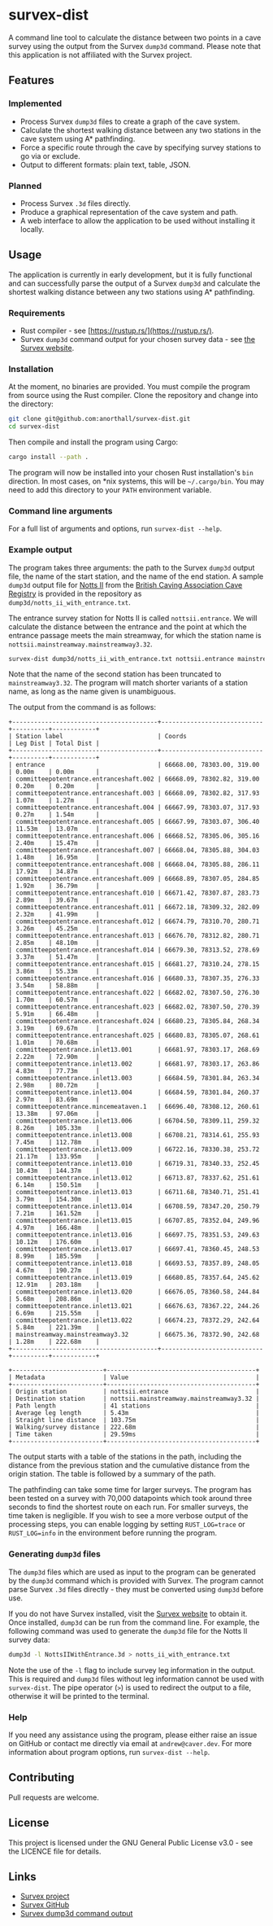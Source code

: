 # survex-dist
A command line tool to calculate the distance between two points in a cave survey using
the output from the Survex `dump3d` command. Please note that this application is not
affiliated with the Survex project.

## Features
### Implemented
* Process Survex `dump3d` files to create a graph of the cave system.
* Calculate the shortest walking distance between any two stations in the cave system
  using A* pathfinding.
* Force a specific route through the cave by specifying survey stations to go via or exclude.
* Output to different formats: plain text, table, JSON.

### Planned
* Process Survex `.3d` files directly.
* Produce a graphical representation of the cave system and path.
* A web interface to allow the application to be used without installing it locally.

## Usage
The application is currently in early development, but it is fully functional and can
successfully parse the output of a Survex `dump3d` and calculate the shortest walking
distance between any two stations using A* pathfinding.

### Requirements
* Rust compiler - see [https://rustup.rs/](https://rustup.rs/).
* Survex `dump3d` command output for your chosen survey data -
  see [the Survex website](https://survex.com/).

### Installation
At the moment, no binaries are provided. You must compile the program from source
using the Rust compiler. Clone the repository and change into the directory:

```bash
git clone git@github.com:anorthall/survex-dist.git
cd survex-dist
```

Then compile and install the program using Cargo:

```bash
cargo install --path .
```

The program will now be installed into your chosen Rust installation's `bin`
direction. In most cases, on *nix systems, this will be `~/.cargo/bin`. You may
need to add this directory to your `PATH` environment variable.

### Command line arguments
For a full list of arguments and options, run `survex-dist --help`.

### Example output
The program takes three arguments: the path to the Survex `dump3d` output file,
the name of the start station, and the name of the end station. A sample `dump3d`
output file for [Notts II](https://cncc.org.uk/cave/notts-2) from the
[British Caving Association Cave Registry](https://cave-registry.org.uk/) is
provided in the repository as `dump3d/notts_ii_with_entrance.txt`.

The entrance survey station for Notts II is called `nottsii.entrance`. We will
calculate the distance between the entrance and the point at which the entrance
passage meets the main streamway, for which the station name
is `nottsii.mainstreamway.mainstreamway3.32`.

```bash
survex-dist dump3d/notts_ii_with_entrance.txt nottsii.entrance mainstreamway3.32
```

Note that the name of the second station has been truncated to `mainstreamway3.32`.
The program will match shorter variants of a station name, as long as the name given
is unambiguous.

The output from the command is as follows:

```
+----------------------------------------+----------------------------+----------+------------+
| Station label                          | Coords                     | Leg Dist | Total Dist |
+----------------------------------------+----------------------------+----------+------------+
| entrance                               | 66668.00, 78303.00, 319.00 | 0.00m    | 0.00m      |
| committeepotentrance.entranceshaft.002 | 66668.09, 78302.82, 319.00 | 0.20m    | 0.20m      |
| committeepotentrance.entranceshaft.003 | 66668.09, 78302.82, 317.93 | 1.07m    | 1.27m      |
| committeepotentrance.entranceshaft.004 | 66667.99, 78303.07, 317.93 | 0.27m    | 1.54m      |
| committeepotentrance.entranceshaft.005 | 66667.99, 78303.07, 306.40 | 11.53m   | 13.07m     |
| committeepotentrance.entranceshaft.006 | 66668.52, 78305.06, 305.16 | 2.40m    | 15.47m     |
| committeepotentrance.entranceshaft.007 | 66668.04, 78305.88, 304.03 | 1.48m    | 16.95m     |
| committeepotentrance.entranceshaft.008 | 66668.04, 78305.88, 286.11 | 17.92m   | 34.87m     |
| committeepotentrance.entranceshaft.009 | 66668.89, 78307.05, 284.85 | 1.92m    | 36.79m     |
| committeepotentrance.entranceshaft.010 | 66671.42, 78307.87, 283.73 | 2.89m    | 39.67m     |
| committeepotentrance.entranceshaft.011 | 66672.18, 78309.32, 282.09 | 2.32m    | 41.99m     |
| committeepotentrance.entranceshaft.012 | 66674.79, 78310.70, 280.71 | 3.26m    | 45.25m     |
| committeepotentrance.entranceshaft.013 | 66676.70, 78312.82, 280.71 | 2.85m    | 48.10m     |
| committeepotentrance.entranceshaft.014 | 66679.30, 78313.52, 278.69 | 3.37m    | 51.47m     |
| committeepotentrance.entranceshaft.015 | 66681.27, 78310.24, 278.15 | 3.86m    | 55.33m     |
| committeepotentrance.entranceshaft.016 | 66680.33, 78307.35, 276.33 | 3.54m    | 58.88m     |
| committeepotentrance.entranceshaft.022 | 66682.02, 78307.50, 276.30 | 1.70m    | 60.57m     |
| committeepotentrance.entranceshaft.023 | 66682.02, 78307.50, 270.39 | 5.91m    | 66.48m     |
| committeepotentrance.entranceshaft.024 | 66680.23, 78305.84, 268.34 | 3.19m    | 69.67m     |
| committeepotentrance.entranceshaft.025 | 66680.83, 78305.07, 268.61 | 1.01m    | 70.68m     |
| committeepotentrance.inlet13.001       | 66681.97, 78303.17, 268.69 | 2.22m    | 72.90m     |
| committeepotentrance.inlet13.002       | 66681.97, 78303.17, 263.86 | 4.83m    | 77.73m     |
| committeepotentrance.inlet13.003       | 66684.59, 78301.84, 263.34 | 2.98m    | 80.72m     |
| committeepotentrance.inlet13.004       | 66684.59, 78301.84, 260.37 | 2.97m    | 83.69m     |
| committeepotentrance.mincemeataven.1   | 66696.40, 78308.12, 260.61 | 13.38m   | 97.06m     |
| committeepotentrance.inlet13.006       | 66704.50, 78309.11, 259.32 | 8.26m    | 105.33m    |
| committeepotentrance.inlet13.008       | 66708.21, 78314.61, 255.93 | 7.45m    | 112.78m    |
| committeepotentrance.inlet13.009       | 66722.16, 78330.38, 253.72 | 21.17m   | 133.95m    |
| committeepotentrance.inlet13.010       | 66719.31, 78340.33, 252.45 | 10.43m   | 144.37m    |
| committeepotentrance.inlet13.012       | 66713.87, 78337.62, 251.61 | 6.14m    | 150.51m    |
| committeepotentrance.inlet13.013       | 66711.68, 78340.71, 251.41 | 3.79m    | 154.30m    |
| committeepotentrance.inlet13.014       | 66708.59, 78347.20, 250.79 | 7.21m    | 161.52m    |
| committeepotentrance.inlet13.015       | 66707.85, 78352.04, 249.96 | 4.97m    | 166.48m    |
| committeepotentrance.inlet13.016       | 66697.75, 78351.53, 249.63 | 10.12m   | 176.60m    |
| committeepotentrance.inlet13.017       | 66697.41, 78360.45, 248.53 | 8.99m    | 185.59m    |
| committeepotentrance.inlet13.018       | 66693.53, 78357.89, 248.05 | 4.67m    | 190.27m    |
| committeepotentrance.inlet13.019       | 66680.85, 78357.64, 245.62 | 12.91m   | 203.18m    |
| committeepotentrance.inlet13.020       | 66676.05, 78360.58, 244.84 | 5.68m    | 208.86m    |
| committeepotentrance.inlet13.021       | 66676.63, 78367.22, 244.26 | 6.69m    | 215.55m    |
| committeepotentrance.inlet13.022       | 66674.23, 78372.29, 242.64 | 5.84m    | 221.39m    |
| mainstreamway.mainstreamway3.32        | 66675.36, 78372.90, 242.68 | 1.28m    | 222.68m    |
+----------------------------------------+----------------------------+----------+------------+

+-------------------------+-----------------------------------------+
| Metadata                | Value                                   |
+-------------------------+-----------------------------------------+
| Origin station          | nottsii.entrance                        |
| Destination station     | nottsii.mainstreamway.mainstreamway3.32 |
| Path length             | 41 stations                             |
| Average leg length      | 5.43m                                   |
| Straight line distance  | 103.75m                                 |
| Walking/survey distance | 222.68m                                 |
| Time taken              | 29.59ms                                 |
+-------------------------+-----------------------------------------+
```

The output starts with a table of the stations in the path, including the distance
from the previous station and the cumulative distance from the origin station. The
table is followed by a summary of the path.

The pathfinding can take some time for larger surveys. The program has been tested on
a survey with 70,000 datapoints which took around three seconds to find the shortest route
on each run. For smaller surveys, the time taken is negligible. If you wish to see a more
verbose output of the processing steps, you can enable logging by setting `RUST_LOG=trace`
or `RUST_LOG=info` in the environment before running the program.

### Generating `dump3d` files
The `dump3d` files which are used as input to the program can be generated by the
`dump3d` command which is provided with Survex. The program cannot parse Survex
`.3d` files directly - they must be converted using `dump3d` before use.

If you do not have Survex installed, visit the [Survex website](https://survex.com/)
to obtain it. Once installed, `dump3d` can be run from the command line.
For example, the following command was used to generate the `dump3d` file for the
Notts II survey data:

```bash
dump3d -l NottsIIWithEntrance.3d > notts_ii_with_entrance.txt
```

Note the use of the `-l` flag to include survey leg information in the output. This
is required and `dump3d` files without leg information cannot be used with `survex-dist`.
The pipe operator (`>`) is used to redirect the output to a file, otherwise it will
be printed to the terminal.

### Help
If you need any assistance using the program, please either raise an issue on GitHub
or contact me directly via email at `andrew@caver.dev`. For more information about
program options, run `survex-dist --help`.

## Contributing
Pull requests are welcome.

## License
This project is licensed under the GNU General Public License v3.0 - see the LICENCE
file for details.

## Links
* [Survex project](https://survex.com/)
* [Survex GitHub](https://github.com/ojwb/survex)
* [Survex dump3d command output](https://github.com/ojwb/survex/blob/master/src/dump3d.c)
